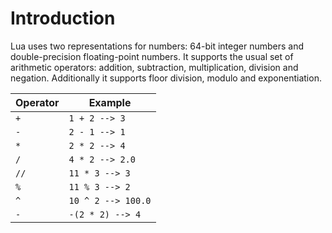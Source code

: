 # Introduction

Lua uses two representations for numbers: 64-bit integer numbers and double-precision floating-point numbers. It supports the usual set of arithmetic operators: addition, subtraction, multiplication, division and negation. Additionally it supports floor division, modulo and exponentiation.

| Operator | Example             |
| -------- | ------------------- |
| `+`      | `1 + 2 --> 3`       |
| `-`      | `2 - 1 --> 1`       |
| `*`      | `2 * 2 --> 4`       |
| `/`      | `4 * 2 --> 2.0`     |
| `//`     | `11 * 3 --> 3`      |
| `%`      | `11 % 3 --> 2`      |
| `^`      | `10 ^ 2 --> 100.0`  |
| `-`      | `-(2 * 2) --> 4`    |
